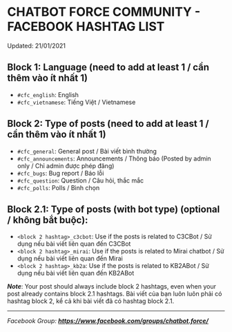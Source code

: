 # CHATBOT FORCE COMMUNITY - FACEBOOK HASHTAG LIST
Updated: 21/01/2021

## Block 1: Language (need to add at least 1 / cần thêm vào ít nhất 1)
- `#cfc_english`: English
- `#cfc_vietnamese`: Tiếng Việt / Vietnamese

## Block 2: Type of posts (need to add at least 1 / cần thêm vào ít nhất 1)
- `#cfc_general`: General post / Bài viết bình thường
- `#cfc_announcements`: Announcements / Thông báo (Posted by admin only / Chỉ admin được phép đăng)
- `#cfc_bugs`: Bug report / Báo lỗi
- `#cfc_question`: Question / Câu hỏi, thắc mắc
- `#cfc_polls`: Polls / Bình chọn

## Block 2.1: Type of posts (with bot type) (optional / không bắt buộc):
- `<block 2 hashtag>_c3cbot`: Use if the posts is related to C3CBot / Sử dụng nếu bài viết liên quan đến C3CBot
- `<block 2 hashtag>_mirai`: Use if the posts is related to Mirai chatbot / Sử dụng nếu bài viết liên quan đến Mirai
- `<block 2 hashtag>_kb2a`: Use if the posts is related to KB2ABot / Sử dụng nếu bài viết liên quan đến KB2ABot

**_Note_**: Your post should always include block 2 hashtags, even when your post already contains block 2.1 hashtags.
Bài viết của bạn luôn luôn phải có hashtag block 2, kể cả khi bài viết đã có hashtag block 2.1.

<hr>

_Facebook Group: <a href="https://www.facebook.com/groups/chatbot.force/"><b>https://www.facebook.com/groups/chatbot.force/</b></a>_
